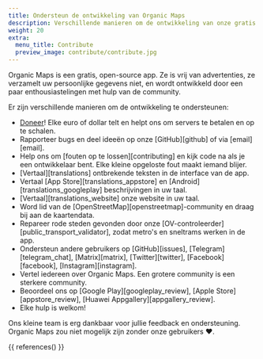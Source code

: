```yaml
---
title: Ondersteun de ontwikkeling van Organic Maps
description: Verschillende manieren om de ontwikkeling van onze gratis applicatie te ondersteunen
weight: 20
extra:
  menu_title: Contribute
  preview_image: contribute/contribute.jpg
---
```


Organic Maps is een gratis, open-source app. Ze is vrij van advertenties, ze
verzamelt uw persoonlijke gegevens niet, en wordt ontwikkeld door een paar
enthousiastelingen met hulp van de community.

Er zijn verschillende manieren om de ontwikkeling te ondersteunen:

- [Doneer](@/donate/index.nl.md)! Elke euro of dollar telt en helpt ons om
  servers te betalen en op te schalen.
- Rapporteer bugs en deel ideeën op onze [GitHub][github] of via
  [email][email].
- Help ons om [fouten op te lossen][contributing] en kijk code na als je een
  ontwikkelaar bent. Elke kleine opgeloste fout maakt iemand blijer.
- [Vertaal][translations] ontbrekende teksten in de interface van de app.
- Vertaal [App Store][translations_appstore] en
  [Android][translations_googleplay] beschrijvingen in uw taal.
- [Vertaal][translations_website] onze website in uw taal.
- Word lid van de [OpenStreetMap][openstreetmap]-community en draag bij aan
  de kaartendata.
- Repareer rode steden gevonden door onze
  [OV-controleerder][public_transport_validator], zodat metro's en sneltrams
  werken in de app.
- Ondersteun andere gebruikers op [GitHub][issues],
  [Telegram][telegram_chat], [Matrix][matrix], [Twitter][twitter],
  [Facebook][facebook], [Instagram][instagram].
- Vertel iedereen over Organic Maps. Een grotere community is een sterkere
  community.
- Beoordeel ons op [Google Play][googleplay_review], [Apple
  Store][appstore_review], [Huawei Appgallery][appgallery_review].
- Elke hulp is welkom!

Ons kleine team is erg dankbaar voor jullie feedback en
ondersteuning. Organic Maps zou niet mogelijk zijn zonder onze gebruikers
❤️.

{{ references() }}
